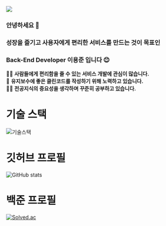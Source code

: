 <img src="https://capsule-render.vercel.app/api?type=waving&color=gradient&height=300&section=header&text=Hi%20I'm%20YongJun&fontSize=90" />

### 안녕하세요 👋
### 성장을 즐기고 사용자에게 편리한 서비스를 만드는 것이 목표인
### Back-End Developer 이용준 입니다 😊

👨‍💻 **사람들에게 편리함을 줄 수 있는 서비스 개발에 관심이 많습니다.**<br>
🙌 **유지보수에 좋은 클린코드를 작성하기 위해 노력하고 있습니다.**<br>
🏃‍♂️ **전공지식의 중요성을 생각하며 꾸준히 공부하고 있습니다.**<br>

# 기술 스택
![기술스택](https://github.com/jjuny0310/jjuny0310/assets/59381113/5c59dfd6-7ed5-4ff6-a32f-b9f1f255cddc)

# 깃허브 프로필
![GitHub stats](https://github-readme-stats.vercel.app/api?username=jjuny0310&show_icons=true&count_private=true&hide_border=true)

# 백준 프로필
[![Solved.ac](http://mazassumnida.wtf/api/v2/generate_badge?boj=jjuny7712)](https://solved.ac/jjuny7712)
